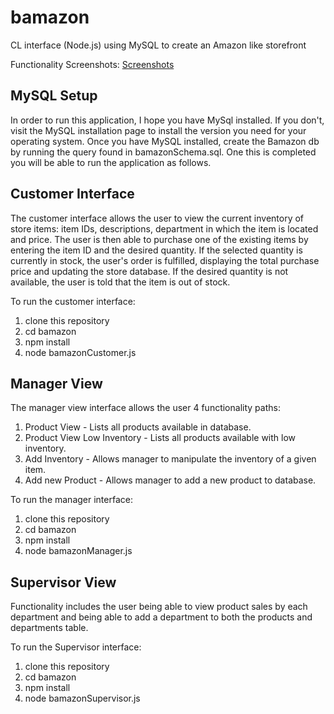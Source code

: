 # bamazon
CL interface (Node.js) using MySQL to create an Amazon like storefront


Functionality Screenshots:
[Screenshots](https://docs.google.com/document/d/14hPaohyDLcjh0z9e_VrXLkuoZulS1o8QTsMoVAn945c/edit?usp=sharing)

## MySQL Setup

In order to run this application, I hope you have MySql installed. If you don't, visit the MySQL installation page to install the version you need for your operating system. Once you have MySQL installed, create the Bamazon db by running the query found in bamazonSchema.sql. One this is completed you will be able to run the application as follows. 

## Customer Interface

The customer interface allows the user to view the current inventory of store items: item IDs, descriptions, department in which the item is located and price. The user is then able to purchase one of the existing items by entering the item ID and the desired quantity. If the selected quantity is currently in stock, the user's order is fulfilled, displaying the total purchase price and updating the store database. If the desired quantity is not available, the user is told that the item is out of stock.

To run the customer interface:

1. clone this repository
1. cd bamazon
1. npm install
1. node bamazonCustomer.js

## Manager View

The manager view interface allows the user 4 functionality paths:

1. Product View - Lists all products available in database.
1. Product View Low Inventory - Lists all products available with low inventory.
1. Add Inventory - Allows manager to manipulate the inventory of a given item.
1. Add new Product - Allows manager to add a new product to database.

To run the manager interface:

1. clone this repository
1. cd bamazon
1. npm install
1. node bamazonManager.js

## Supervisor View

Functionality includes the user being able to view product sales by each department and being able to add a department to both the products and departments table. 

To run the Supervisor interface:

1. clone this repository
1. cd bamazon
1. npm install
1. node bamazonSupervisor.js

